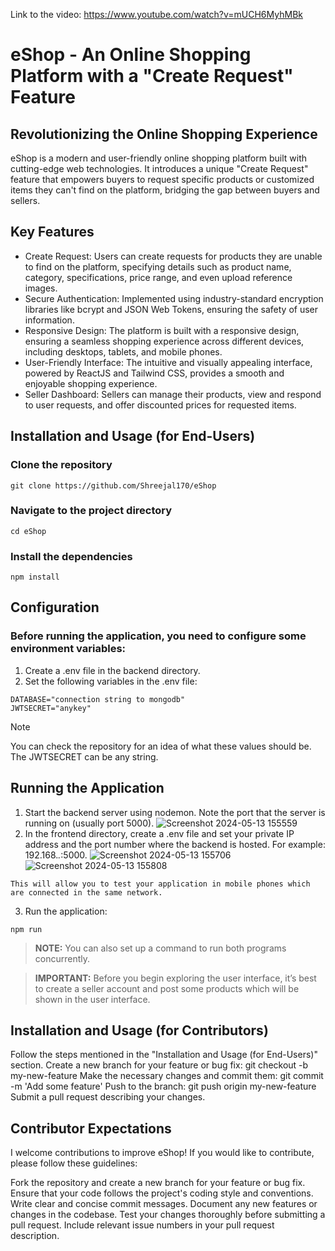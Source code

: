 Link to the video: https://www.youtube.com/watch?v=mUCH6MyhMBk

# eShop - An Online Shopping Platform with a "Create Request" Feature

## Revolutionizing the Online Shopping Experience
eShop is a modern and user-friendly online shopping platform built with cutting-edge web technologies. It introduces a unique "Create Request" feature that empowers buyers to request specific products or customized items they can't find on the platform, bridging the gap between buyers and sellers.

## Key Features
* Create Request: Users can create requests for products they are unable to find on the platform, specifying details such as product name, category, specifications, price range, and even upload reference images.
* Secure Authentication: Implemented using industry-standard encryption libraries like bcrypt and JSON Web Tokens, ensuring the safety of user information.
* Responsive Design: The platform is built with a responsive design, ensuring a seamless shopping experience across different devices, including desktops, tablets, and mobile phones.
* User-Friendly Interface: The intuitive and visually appealing interface, powered by ReactJS and Tailwind CSS, provides a smooth and enjoyable shopping experience.
* Seller Dashboard: Sellers can manage their products, view and respond to user requests, and offer discounted prices for requested items.

## Installation and Usage (for End-Users)

### Clone the repository
```
git clone https://github.com/Shreejal170/eShop
```
### Navigate to the project directory
```
cd eShop
```
### Install the dependencies
```
npm install
```

## Configuration
### Before running the application, you need to configure some environment variables:
1. Create a .env file in the backend directory.
2. Set the following variables in the .env file:
```
DATABASE="connection string to mongodb"
JWTSECRET="anykey"
```
> [!NOTE]
> You can check the repository for an idea of what these values should be. The JWTSECRET can be any string.

## Running the Application
1. Start the backend server using nodemon. Note the port that the server is running on (usually port 5000).
![Screenshot 2024-05-13 155559](https://github.com/Shreejal170/eShop/assets/71423666/50111746-0718-41a4-9989-62036f6d9943)
2. In the frontend directory, create a .env file and set your private IP address and the port number where the backend is hosted. For example: 192.168.*.*:5000.
![Screenshot 2024-05-13 155706](https://github.com/Shreejal170/eShop/assets/71423666/0ec94550-7945-4f6b-aa58-ed5a7819a0ed)
![Screenshot 2024-05-13 155808](https://github.com/Shreejal170/eShop/assets/71423666/0c758789-6934-4e85-9cba-2e7cf556a36b)
```
This will allow you to test your application in mobile phones which are connected in the same network.
```
3. Run the application:
```
npm run
```
> **NOTE:** You can also set up a command to run both programs concurrently.

> **IMPORTANT:** Before you begin exploring the user interface, it’s best to create a seller account and post some products which will be shown in the user interface.


## Installation and Usage (for Contributors)

Follow the steps mentioned in the "Installation and Usage (for End-Users)" section.
Create a new branch for your feature or bug fix: git checkout -b my-new-feature
Make the necessary changes and commit them: git commit -m 'Add some feature'
Push to the branch: git push origin my-new-feature
Submit a pull request describing your changes.

## Contributor Expectations
I welcome contributions to improve eShop! If you would like to contribute, please follow these guidelines:

Fork the repository and create a new branch for your feature or bug fix.
Ensure that your code follows the project's coding style and conventions.
Write clear and concise commit messages.
Document any new features or changes in the codebase.
Test your changes thoroughly before submitting a pull request.
Include relevant issue numbers in your pull request description.


